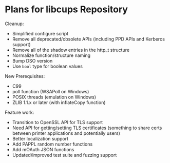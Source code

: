 Plans for libcups Repository
============================

Cleanup:

- Simplified configure script
- Remove all deprecated/obsolete APIs (including PPD APIs and Kerberos support)
- Remove all of the shadow entries in the http_t structure
- Normalize function/structure naming
- Bump DSO version
- Use `bool` type for boolean values


New Prerequisites:

- C99
- poll function (WSAPoll on Windows)
- POSIX threads (emulation on Windows)
- ZLIB 1.1.x or later (with inflateCopy function)


Feature work:

- Transition to OpenSSL API for TLS support
- Need API for getting/setting TLS certificates (something to share certs between printer
  applications and potentially users)
- Better localization support
- Add PAPPL random number functions
- Add mOAuth JSON functions
- Updated/improved test suite and fuzzing support

